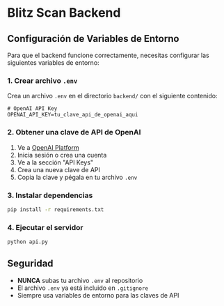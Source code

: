 # Blitz Scan Backend

## Configuración de Variables de Entorno

Para que el backend funcione correctamente, necesitas configurar las siguientes variables de entorno:

### 1. Crear archivo `.env`

Crea un archivo `.env` en el directorio `backend/` con el siguiente contenido:

```env
# OpenAI API Key
OPENAI_API_KEY=tu_clave_api_de_openai_aqui
```

### 2. Obtener una clave de API de OpenAI

1. Ve a [OpenAI Platform](https://platform.openai.com/)
2. Inicia sesión o crea una cuenta
3. Ve a la sección "API Keys"
4. Crea una nueva clave de API
5. Copia la clave y pégala en tu archivo `.env`

### 3. Instalar dependencias

```bash
pip install -r requirements.txt
```

### 4. Ejecutar el servidor

```bash
python api.py
```

## Seguridad

- **NUNCA** subas tu archivo `.env` al repositorio
- El archivo `.env` ya está incluido en `.gitignore`
- Siempre usa variables de entorno para las claves de API
